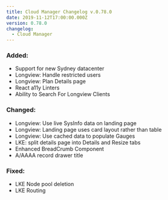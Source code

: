 ```yaml
---
title: Cloud Manager Changelog v.0.78.0
date: 2019-11-12T17:00:00.000Z
version: 0.78.0
changelog:
  - Cloud Manager
---
```

### Added:
- Support for new Sydney datacenter
- Longview: Handle restricted users
- Longview: Plan Details page
- React a11y Linters
- Ability to Search For Longview Clients

### Changed:
- Longview: Use live SysInfo data on landing page
- Longview: Landing page uses card layout rather than table
- Longview: Use cached data to populate Gauges
- LKE: split details page into Details and Resize tabs
- Enhanced BreadCrumb Component
- A/AAAA record drawer title

### Fixed:
- LKE Node pool deletion
- LKE Routing
